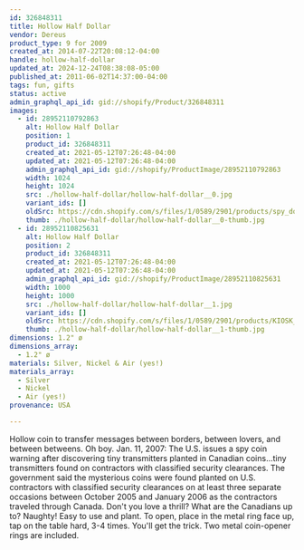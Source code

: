 ```yaml
---
id: 326848311
title: Hollow Half Dollar
vendor: Dereus
product_type: 9 for 2009
created_at: 2014-07-22T20:08:12-04:00
handle: hollow-half-dollar
updated_at: 2024-12-24T08:38:08-05:00
published_at: 2011-06-02T14:37:00-04:00
tags: fun, gifts
status: active
admin_graphql_api_id: gid://shopify/Product/326848311
images:
  - id: 28952110792863
    alt: Hollow Half Dollar
    position: 1
    product_id: 326848311
    created_at: 2021-05-12T07:26:48-04:00
    updated_at: 2021-05-12T07:26:48-04:00
    admin_graphql_api_id: gid://shopify/ProductImage/28952110792863
    width: 1024
    height: 1024
    src: ./hollow-half-dollar/hollow-half-dollar__0.jpg
    variant_ids: []
    oldSrc: https://cdn.shopify.com/s/files/1/0589/2901/products/spy_dollar_1.jpg?v=1620818808
    thumb: ./hollow-half-dollar/hollow-half-dollar__0-thumb.jpg
  - id: 28952110825631
    alt: Hollow Half Dollar
    position: 2
    product_id: 326848311
    created_at: 2021-05-12T07:26:48-04:00
    updated_at: 2021-05-12T07:26:48-04:00
    admin_graphql_api_id: gid://shopify/ProductImage/28952110825631
    width: 1000
    height: 1000
    src: ./hollow-half-dollar/hollow-half-dollar__1.jpg
    variant_ids: []
    oldSrc: https://cdn.shopify.com/s/files/1/0589/2901/products/KIOSK_SPY_COIN_HEADS.jpg?v=1620818808
    thumb: ./hollow-half-dollar/hollow-half-dollar__1-thumb.jpg
dimensions: 1.2" ø
dimensions_array:
  - 1.2" ø
materials: Silver, Nickel & Air (yes!)
materials_array:
  - Silver
  - Nickel
  - Air (yes!)
provenance: USA

---
```


Hollow coin to transfer messages between borders, between lovers, and between betweens. Oh boy. Jan. 11, 2007: The U.S. issues a spy coin warning after discovering tiny transmitters planted in Canadian coins...tiny transmitters found on contractors with classified security clearances. The government said the mysterious coins were found planted on U.S. contractors with classified security clearances on at least three separate occasions between October 2005 and January 2006 as the contractors traveled through Canada. Don't you love a thrill? What are the Canadians up to? Naughty! Easy to use and plant. To open, place in the metal ring face up, tap on the table hard, 3-4 times. You'll get the trick. Two metal coin-opener rings are included.